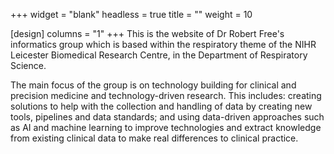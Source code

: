+++
widget = "blank"
headless = true
title = ""
weight = 10

[design]
columns = "1"
+++
This is the website of Dr Robert Free's informatics group which is based within the respiratory theme of the NIHR Leicester Biomedical Research Centre, in the Department of Respiratory Science.

The main focus of the group is on technology building for clinical and precision medicine and technology-driven research. This includes: creating solutions to help with the collection and handling of data by creating new tools, pipelines and data standards; and using data-driven approaches such as AI and machine learning to improve technologies and extract knowledge from existing clinical data to make real differences to clinical practice.
